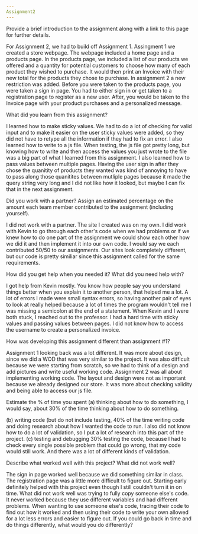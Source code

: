 ```yaml
---
Assignment2
---
```

Provide a brief introduction to the assignment along with a link to this page for further details.


For Assignment 2, we had to build off Assignment 1. Assingment 1 we created a store webpage. The webpage included a home page and a products page. 
In the products page, we included a list of our products we offered and a quantity for potential customers to choose how many of each product they wished to purchase. 
It would then print an Invoice with their new total for the products they chose to purchase. In assignment 2 a new restriction was added. Before you were taken to the products page, you were taken a sign in page. 
You had to either sign in or get taken to a registration page to register as a new user. After, you would be taken to the Invoice page with your product purchases and a personalized message. 

What did you learn from this assignment?

I learned how to make sticky values. We had to do a lot of checking for valid input and to make it easier on the user sticky values were added, so they did not have to retype all the information if 
they had to fix an error. I also learned how to write to a js file. When testing, the js file got pretty long, but knowing how to write and then access the values you just wrote to the file was 
a big part of what I learned from this assignment. I also learned how to pass values between multiple pages. Having the user sign in after they chose the quanitity of products they wanted was kind of 
annoying to have to pass along those quanitites between mutliple pages because it made the query string very long and I did not like how it looked, but maybe I can fix that in the next assignment. 

Did you work with a partner? Assign an estimated percentage on the amount each team member contributed to the assignment (including yourself).

I did not work with a partner. The site I created was on my own. I did work with Kevin to go through each other's code when we had problems or if we knew how to do one part of the assignment we could show
each other how we did it and then implement it into our own code. I would say we each contributed 50/50 to our assignments. Our sites look completely different, but our code is pretty similiar since this assignment
called for the same requirements. 

How did you get help when you needed it? What did you need help with?

I got help from Kevin mostly. You know how people say you understand things better when you explain it to another person, that helped me a lot. A lot of errors I made were small syntax errors, so having another
pair of eyes to look at really helped because a lot of times the program wouldn't tell me I was missing a semicolon at the end of a statement. When Kevin and I were both stuck, I reached out to the professor. 
I had a hard time with sticky values and passing values between pages. I did not know how to access the username to create a personalized invoice. 

How was developing this assignment different than assignment #1?

Assignment 1 looking back was a lot different. It was more about design, since we did a WOD that was very similar to the project. It was also difficult because we were starting from scratch, so we had to think of a 
design and add pictures and write useful working code. Assignment 2 was all about implementing working code. The layout and design were not as important because we already designed our store. It was more about
checking validity and being able to access our js file. 

Estimate the % of time you spent 
(a) thinking about how to do something, 
I would say, about 30% of the time thinking about how to do something. 

(b) writing code (but do not include testing, 
40% of the time writing code and doing research about how I wanted the code to run. I also did not know how to do a lot of validation, so I put a lot of research into this part of the project. 
(c) testing and debugging
30% testing the code, because I had to check every single possible problem that could go wrong, that my code would still work. And there was a lot of different kinds of validation.

Describe what worked well with this project? What did not work well?

The sign in page worked well because we did something similar in class. The registration page was a little more difficult to figure out. Starting early definitely helped with this project even though 
I still couldn't turn it in on time. What did not work well was trying to fully copy someone else's code. It never worked because they use different variables and had different problems. When wanting to use
someone else's code, tracing their code to find out how it worked and then using their code to write your own allowed for a lot less errors and easier to figure out.
If you could go back in time and do things differently, what would you do differently?
